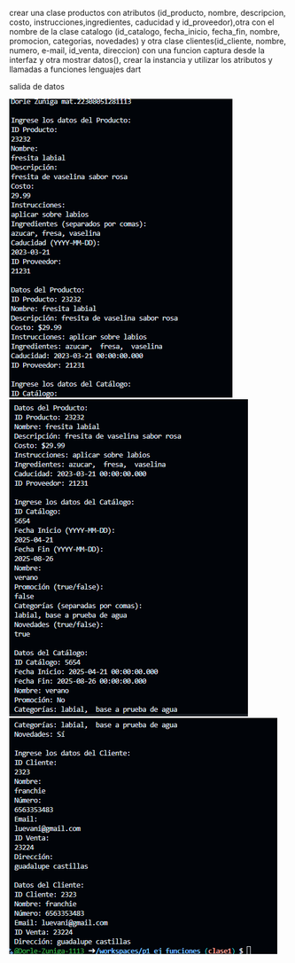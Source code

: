 crear una clase productos con atributos (id_producto, nombre, descripcion, costo, instrucciones,ingredientes, caducidad y id_proveedor),otra con el nombre de la clase catalogo (id_catalogo, fecha_inicio, fecha_fin, nombre, promocion, categorias, novedades)  y otra clase clientes(id_cliente, nombre, numero, e-mail, id_venta, direccion) con una funcion captura desde la interfaz y otra mostrar datos(), crear la instancia y utilizar los atributos y llamadas a funciones lenguajes dart

salida de datos

![alt text](image-9.png)
![alt text](image-10.png)
![alt text](image-11.png)